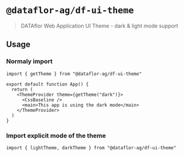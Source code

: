 # `@dataflor-ag/df-ui-theme`

> DATAflor Web Application UI Theme - dark & light mode support

## Usage

### Normaly import

```tsx
import { getTheme } from "@dataflor-ag/df-ui-theme"

export default function App() {
  return (
    <ThemeProvider theme={getTheme("dark")}>
      <CssBaseline />
      <main>This app is using the dark mode</main>
    </ThemeProvider>
  )
}
```

### Import explicit mode of the theme

```tsx
import { lightTheme, darkTheme } from "@dataflor-ag/df-ui-theme"
```
